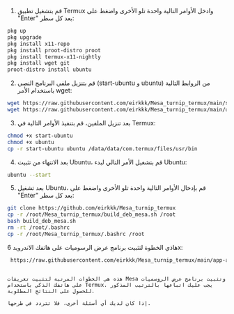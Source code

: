  

1. قم بتشغيل تطبيق Termux وادخل الأوامر التالية واحدة تلو الأخرى واضغط على "Enter" بعد كل سطر:
```bash
pkg up
pkg upgrade
pkg install x11-repo
pkg install proot-distro proot
pkg install termux-x11-nightly
pkg install wget git
proot-distro install ubuntu
```

2. قم بتنزيل ملفي البرنامج النصي (start-ubuntu و ubuntu) من الروابط التالية باستخدام الأمر wget:
```bash
wget https://raw.githubusercontent.com/eirkkk/Mesa_turnip_termux/main/start-ubuntu
wget https://raw.githubusercontent.com/eirkkk/Mesa_turnip_termux/main/ubuntu
```

3. بعد تنزيل الملفين، قم بتنفيذ الأوامر التالية في Termux:
```bash
chmod +x start-ubuntu
chmod +x ubuntu
cp -r start-ubuntu ubuntu /data/data/com.termux/files/usr/bin
```

4. بعد الانتهاء من تثبيت Ubuntu، قم بتشغيل الأمر التالي لبدء Ubuntu:
```bash
ubuntu --start
```

5. بعد تشغيل Ubuntu، قم بإدخال الأوامر التالية واحدة تلو الأخرى واضغط على "Enter" بعد كل سطر:
```bash
git clone https://github.com/eirkkk/Mesa_turnip_termux
cp -r /root/Mesa_turnip_termux/build_deb_mesa.sh /root
bash build_deb_mesa.sh
rm -rt /root/.bashrc
cp -r /root/Mesa_turnip_termux/.bashrc /root
```

6 هاذي الخطوة لتثبيت برنامج عرض الرسوميات على هاتفك الاندرويدx:
```bash
 https://raw.githubusercontent.com/eirkkk/Mesa_turnip_termux/main/app-arm64-v8a-debug.apk
```

```

هذه هي الخطوات المرتبة لتثبيت تعريفات Mesa وتثبيت برنامج عرض الروسميات على هاتفك الذكي باستخدام Termux. يجب عليك اتباعها بالترتيب المذكور للحصول على النتائج المطلوبة.

إذا كان لديك أي أسئلة أخرى، فلا تتردد في طرحها.
